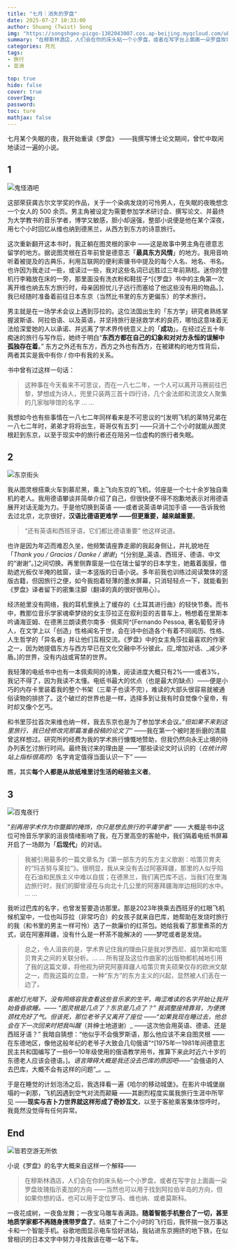 ```yaml
---
title: "七月｜消失的罗盘"
date: 2025-07-27 10:33:00
author: Shuang (Twist) Song
img: "https://songshgeo-picgo-1302043007.cos.ap-beijing.myqcloud.com/uPic/FF38490D-BEE1-4304-905F-4933691E28A5.jpeg"
summary: "在穆斯林酒店，人们会在你的床头粘一个小罗盘，或者在写字台上面画一朵罗盘玫瑰指示麦加的方向——当然也可以用于找到阿拉伯半岛的方向，但如果你想的话，也可以用于定位罗马、维也纳、或者莫斯科。"
categories: 月光
tags:
- 旅行
- 亚洲

top: true
hide: false
cover: true
coverImg: 
password:  
toc: ture
mathjax: false
---
```


七月某个失眠的夜，我开始重读《罗盘》 ——我撰写博士论文期间，曾忙中取闲地读过一遍的小说。

## 1

![鬼怪酒吧](https://songshgeo-picgo-1302043007.cos.ap-beijing.myqcloud.com/uPic/FF38490D-BEE1-4304-905F-4933691E28A5.jpeg)

这部荣获龚古尔文学奖的作品，关于一个染病发烧的可怜男人，在失眠的夜晚想念一个女人的 500 余页。男主角被设定为需要参加学术研讨会、撰写论文、并最终为大学教书的音乐学者，博学又敏感，胆小却逞强，整部小说便是他在某个深夜，用七个小时回忆从维也纳到德黑兰，从西方到东方的诗意旅行。

这次重新翻开这本书时，我正躺在图灵根的家中 ——这是故事中男主角在德意志留学的地方。据说图灵根在百年前曾是德意志「**最具东方风情**」的地方。我用音响听着被提及的古典乐，利用互联网的便利索骥书中提及的每个人名、地名、书名。也许因为我走过一些，或读过一些，我对这些名词已远胜过三年前熟稔。迷你的登机行李箱放在床的一旁，那里面没有洗衣粉和鞋拔子^[《罗盘》书中的主角第一次离开维也纳去东方旅行时，母亲因担忧儿子远行而塞给了他这些没有用的物品。]，我已经随时准备着前往日本东京（当然比书里的东方更偏东）的学术旅行。

男主就是在一场学术会议上遇到莎拉的。这位法国出生的「东方学」研究者熟练掌握波斯语、阿拉伯语、以及英语，并坚持旅行是拯救学术的良药，哪怕这意味着无法给深爱她的人以承诺、并远离了学术界传统意义上的「**成功**」。在经过近五十年痴迷的旅行与写作后，她终于明白“**东西方都在自己的幻象和对对方永恒的误解中孤独存在着**。” 东方之外还有东方，西方之外也有西方，在被建构的地方性背后，两者其实是我中有你 / 你中有我的关系。

书中曾有过这样一句话：

> 这种事在今天看来不可思议，而在一八七二年，一个人可以离开马赛前往巴黎，梦想成为诗人，兜里只装两三首十四行诗，几个金法郎和流浪文人聚集的几家咖啡馆的名字 ... ...

我想如今也有些事情在一八七二年同样看来是不可思议的^[发明飞机的莱特兄弟在一八七二年时，弟弟才将将出生，哥哥仅有五岁] ——只消十二个小时就能从图灵根赶到东京，以至于现实中的旅行者还在陪另一位虚构的旅行者失眠。

## 2

![东京街头](https://songshgeo-picgo-1302043007.cos.ap-beijing.myqcloud.com/uPic/72FA95AD-189D-4D32-AF75-0860C5C0EABE.jpeg)

我从图灵根搭乘火车到慕尼黑，乘上飞向东京的飞机，邻座是一个七十余岁独自乘机的老人。我用德语攀谈并简单介绍了自己，但很快便不得不抱歉地表示对用德语展开对话无能为力。于是他切换到英语 ——或者说英语单词加手语 ——告诉我他去过北京，北京很好，**汉语比德语更难学 ——但更重要，越来越重要**。

> “还有英语和西班牙语，它们都比德语重要” 他这样说道。

也许是因为年迈而难忍久坐，他频繁请座靠走廊的我起身侧让，并礼貌地在「*Thank you / Gracias / Danke / 谢谢*」^[分别是_英语、西班牙、德语、中文的“谢谢”。]之间切换。再里侧靠窗是一位在瑞士留学的日本学生，她戴着面膜，借助遮光板仅半掩的舷窗，读一本竖版的日语小说。多年前我也训练过阅读繁体的竖版古籍，但因旅行之便，如今我抱着轻薄的墨水屏幕，只消轻轻点一下，就能看到《罗盘》译者留下的密集注脚（翻译的真的很好很用心）。

经济舱里没有网络，我的耳机里换上了缓存的《土耳其进行曲》的轻快节奏。而书中，教那位音乐学家魂牵梦绕的女主莎拉正在叙利亚的吉普车上，畅想着在里斯本吟诵海亚姆、在德黑兰朗读费尔南多 · 佩索阿^[Fernando Pessoa, 著名葡萄牙诗人，在文学上以「创造」性格闻名于世，会在诗中创造各个有着不同阅历、性格、人生哲学的「异名者」并让他们互相交流。《罗盘》中的女主角莎拉最喜欢的作家之一，因为她提倡东方与西方早已在文化交融中不分彼此，应_增加对话、_减少矛盾。]的世界，没有内战或宵禁的世界。

我轻薄的电纸书中也有一本佩索阿的诗集，阅读进度大概只有2%——或者3%，我记不得了，因为我读不太懂。电纸书最大的优点（也是最大的缺点）——便是小巧的内存卡里装着我的整个书架（三辈子也读不完），难读的大部头很容易就被通俗读物的排挤了。这个破烂的世界也是一样，选择多到让我有时自觉像个皇帝，有时却又像个乞丐。

和书里莎拉首次来维也纳一样，我去东京也是为了参加学术会议。”*但如果不来到这里旅行，我已经修改完那篇准备投稿的论文了*“ ——我在第一个被时差折磨的清晨曾这样想过。研究所的经费为我的学术旅行慷慨地赞助，但我仍然向永无止境的待办列表乞讨旅行时间。最终我讨来的理由是 ——“那些读论文时认识的（*在统计网站上指标很高的*）名字肯定值得当面认识一下” ——

瞧，其实**每个人都是从故纸堆里讨生活的经验主义者**。

## 3

![百鬼夜行](https://songshgeo-picgo-1302043007.cos.ap-beijing.myqcloud.com/uPic/0BF5F1F6-F6B3-498A-ADDF-21F6C834CBCC.jpeg)

”*别再用学术作为你蹩脚的掩饰，你只是想去旅行的平庸学者*“ —— 大概是书中这位可怜音乐学家的沮丧情绪影响了我，在万里高空的客舱中，我们隔着电纸书屏幕开启了一场颇为「**后现代**」的对话。

> 我被引用最多的一篇文章名为《第一部东方的东方主义歌剧：哈策贝育夫的“玛吉努与莱拉”》。很明显，我从来没有去过阿塞拜疆，那里的人似乎陷在石油和民族主义中难以自拔；在德黑兰，我们离巴库不远，当我们在里海边旅行时，我们的脚曾浸在与向北十几公里的阿塞拜疆海岸边相同的水中。
> ... ...

我听过巴库的名字，也曾发誓要造访那里。那是2023年换乘去西班牙的红眼飞机候机室中，一位也叫莎拉（非常巧合）的女孩子就来自巴库，她帮助在发烧时旅行的我（和书里的男主一样可怜）选了一款廉价的红茶包。她给我看了那里煮茶的方式，说在阿塞拜疆，没有什么是一杯茶不能解决的 ——梦呓或者是发烧。

> 总之，令人沮丧的是，学术界记住我的理由只是我对罗西尼、威尔第和哈策贝育夫之间的关联分析。... ... 所有提及这位作曲家的出版物都机械地引用了我的这篇文章，将他视为研究阿塞拜疆人哈策贝育夫硕果仅存的欧洲文献之一，而我这篇的立意，一种“东方”的东方主义的兴起，显然被人们丢在一边了。 

_客舱灯光暗下，没有网络容我查看这些音乐家的生平，晦涩难读的名字开始让我开始昏昏欲睡。—— “图灵根是几点了？东京是几点了？” 我调整座椅靠背，为便携颈枕充好了气。但该死，那位老爷子又离开了座位 ——“如果我现在睡过去，他总会在下一次回来时把我叫醒_（并绅士地道谢）_ ——这次他会用英语、德语、还是西班牙语？” 我暗自猜想：“他似乎不会俄罗斯语，那么他应该不来自图灵根 ——在东德地区，像他这般年纪的老爷子大致会几句俄语”^[1975年—1981年间德意志民主共和国编写了一些6—10年级使用的俄语教学用书，推算下来此时近六十岁的东德老人应该会德语。]。_语言障碍大概是我还没去巴库的原因吧_——“会俄语的人去巴库，大概不会有这样的问题”_。__

于是在睡觉的计划泡汤之后，我选择看一遍《哈尔的移动城堡》。在影片中城堡崩塌的一刹那，飞机因遇到空气对流而颠簸 ——其剧烈程度实属我旅行生涯中所罕见 ——**现实与吉卜力世界就这样形成了奇妙互文**，以至于客舱乘客集体惊呼时，我竟然没觉得有任何异常。

## End

![皆若空游无所依](https://songshgeo-picgo-1302043007.cos.ap-beijing.myqcloud.com/uPic/544D0766-59C8-40C2-B400-66EBACB95017.jpeg)

小说《罗盘》的名字大概来自这样一个解释——

> 在穆斯林酒店，人们会在你的床头粘一个小罗盘，或者在写字台上面画一朵罗盘玫瑰指示麦加的方向 ——当然也可以用于找到阿拉伯半岛的方向，但如果你想的话，也可以用于定位罗马、维也纳、或者莫斯科。

一夜花成树，一夜鱼龙舞；一夜宝马雕车香满路。**随着智能手机整合了一切，甚至地质学家都不再随身携带罗盘了**。结束了十二个小时的飞行后，我怀揣一张万事达卡和一个智能手机。谷歌地图显示电车恰好进站，我钻进东京拥挤的地下铁，在似曾相识的日本文字中努力寻找我该在哪一站下车。
